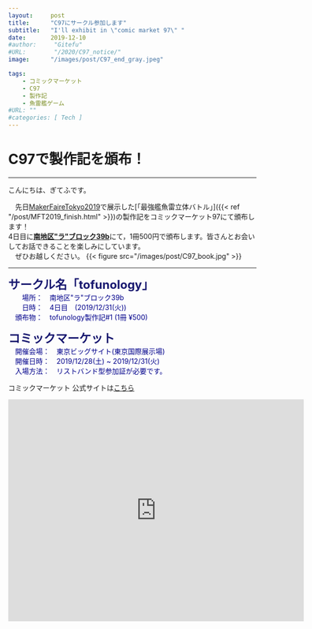 ```yaml
---
layout:     post
title:      "C97にサークル参加します"
subtitle:   "I'll exhibit in \"comic market 97\" "
date:       2019-12-10
#author:     "Gitefu"
#URL:        "/2020/C97_notice/"
image:      "/images/post/C97_end_gray.jpeg"

tags:
    - コミックマーケット
    - C97
    - 製作記
    - 魚雷艦ゲーム
#URL: ""
#categories: [ Tech ]
---
```


# C97で製作記を頒布！
*****

こんにちは、ぎてふです。

　先日[MakerFaireTokyo2019](https://makezine.jp/event/mft2019/)で展示した[「最強艦魚雷立体バトル」]({{< ref "/post/MFT2019_finish.html" >}})の製作記をコミックマーケット97にて頒布します！<br>
4日目に<b><u>南地区"ラ"ブロック39b</u></b>にて，1冊500円で頒布します。皆さんとお会いしてお話できることを楽しみにしています。<br>
　ぜひお越しください。
{{< figure src="/images/post/C97_book.jpg" >}}

*****

<font size="5" style="color: #191970"><strong>サークル名「tofunology」</strong></font><br>
<span style="color: #00008b">
　　場所：　南地区"ラ"ブロック39b<br>
　　日時：　4日目　(2019/12/31(火))<br>
　頒布物：　tofunology製作記#1 (1冊 ¥500)
</span>

<font size="5" style="color: #191970"><strong>コミックマーケット </strong></font><br>
<span style="color: #00008b">
　開催会場：　東京ビッグサイト(東京国際展示場) <br>
　開催日時：　2019/12/28(土) ~ 2019/12/31(火)<br>
　入場方法：　リストバンド型参加証が必要です。
</span>


コミックマーケット 公式サイトは[こちら](https://www.comiket.co.jp/)

<iframe src="https://www.google.com/maps/embed?pb=!1m18!1m12!1m3!1d3036.252335944826!2d139.79220751082184!3d35.629796762478506!2m3!1f0!2f0!3f0!3m2!1i1024!2i768!4f13.1!3m3!1m2!1s0x601889dc629d1e7b%3A0xa4d1509a76045a01!2z5p2x5Lqs44OT44OD44Kw44K144Kk44OI!5e0!3m2!1sja!2sjp!4v1590041936669!5m2!1sja!2sjp" width="600" height="450" frameborder="0" style="border:0;" allowfullscreen="" aria-hidden="false" tabindex="0"></iframe>
